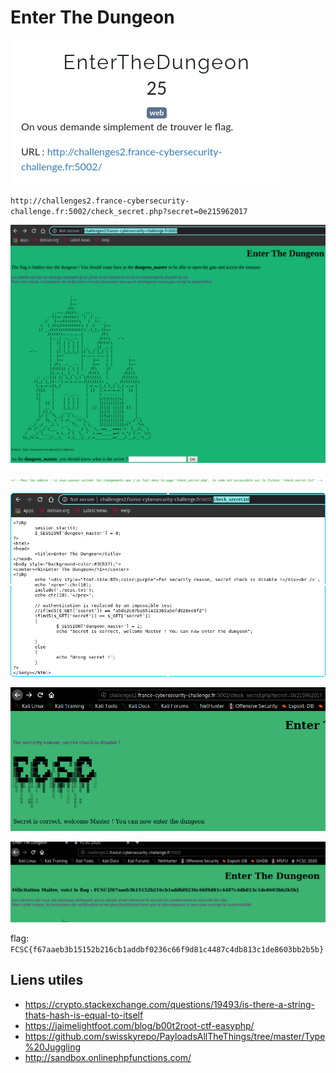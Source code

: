 # Enter The Dungeon

![enonce](images/enonce.png)


`http://challenges2.france-cybersecurity-challenge.fr:5002/check_secret.php?secret=0e215962017`

![site](images/site.png)

![comment](images/comment.png)

![check_secret_txt](images/check_secret_txt.png)

![pwn](images/pwn.png)

![flag](images/flag.png)

flag: `FCSC{f67aaeb3b15152b216cb1addbf0236c66f9d81c4487c4db813c1de8603bb2b5b}`

## Liens utiles

- https://crypto.stackexchange.com/questions/19493/is-there-a-string-thats-hash-is-equal-to-itself
- https://jaimelightfoot.com/blog/b00t2root-ctf-easyphp/
- https://github.com/swisskyrepo/PayloadsAllTheThings/tree/master/Type%20Juggling
- http://sandbox.onlinephpfunctions.com/